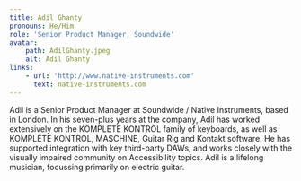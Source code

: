 ```yaml
---
title: Adil Ghanty
pronouns: He/Him
role: 'Senior Product Manager, Soundwide'
avatar:
    path: AdilGhanty.jpeg
    alt: Adil Ghanty
links:
    - url: 'http://www.native-instruments.com'
      text: native-instruments.com
---
```


Adil is a Senior Product Manager at Soundwide / Native Instruments, based in London. In his seven-plus years at the company, Adil has worked extensively on the KOMPLETE KONTROL family of keyboards, as well as KOMPLETE KONTROL, MASCHINE, Guitar Rig and Kontakt software. He has supported integration with key third-party DAWs, and works closely with the visually impaired community on Accessibility topics. Adil is a lifelong musician, focussing primarily on electric guitar.